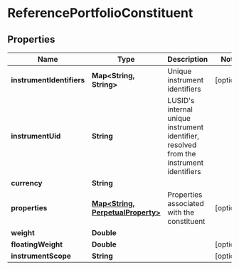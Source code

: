 

# ReferencePortfolioConstituent


## Properties

Name | Type | Description | Notes
------------ | ------------- | ------------- | -------------
**instrumentIdentifiers** | **Map&lt;String, String&gt;** | Unique instrument identifiers |  [optional]
**instrumentUid** | **String** | LUSID&#39;s internal unique instrument identifier, resolved from the instrument identifiers | 
**currency** | **String** |  | 
**properties** | [**Map&lt;String, PerpetualProperty&gt;**](PerpetualProperty.md) | Properties associated with the constituent |  [optional]
**weight** | **Double** |  | 
**floatingWeight** | **Double** |  |  [optional]
**instrumentScope** | **String** |  |  [optional]



